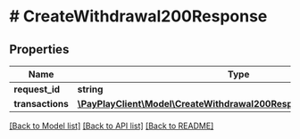 # # CreateWithdrawal200Response

## Properties

Name | Type | Description | Notes
------------ | ------------- | ------------- | -------------
**request_id** | **string** |  |
**transactions** | [**\PayPlayClient\Model\CreateWithdrawal200ResponseTransactionsInner[]**](CreateWithdrawal200ResponseTransactionsInner.md) |  |

[[Back to Model list]](../../README.md#models) [[Back to API list]](../../README.md#endpoints) [[Back to README]](../../README.md)

